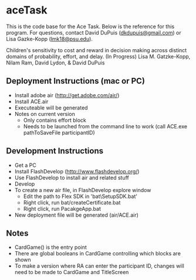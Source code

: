 # aceTask

This is the code base for the Ace Task. Below is the reference for this program. For questions, contact David DuPuis (dkdupuis@gmail.com) or Lisa Gazke-Kopp (lmk18@psu.edu).

Children's sensitivity to cost and reward in decision making across distinct domains of probability, effort, and delay. (In Progress)
  Lisa M. Gatzke-Kopp, Nilam Ram, David Lydon, & David DuPuis


## Deployment Instructions (mac or PC)
 * Install adobe air (http://get.adobe.com/air/)
 * Install ACE.air
 * Executeable will be generated
 * Notes on current version
   * Only contains effort block
   * Needs to be launched from the command line to work (call ACE.exe pathToSaveFile participantID)

## Development Instructions
 * Get a PC
 * Install FlashDevelop (http://www.flashdevelop.org/)
 * Use FlashDevelop to install air and related stuff
 * Develop
 * To create a new air file, in FlashDevelop explore window
   * Edit the path to Flex SDK in 'bat\SetupSDK.bat' 
   * Right click, run bat/createCertificate.bat
   * Right click, run PacakgeApp.bat
 * New deployment file will be generated (air/ACE.air) 

## Notes
 * CardGame() is the entry point
 * There are global booleans in CardGame controlling which blocks are shown
 * To make a version where RA can enter the participant ID, changes will need to be made to CardGame and TitleScreen
